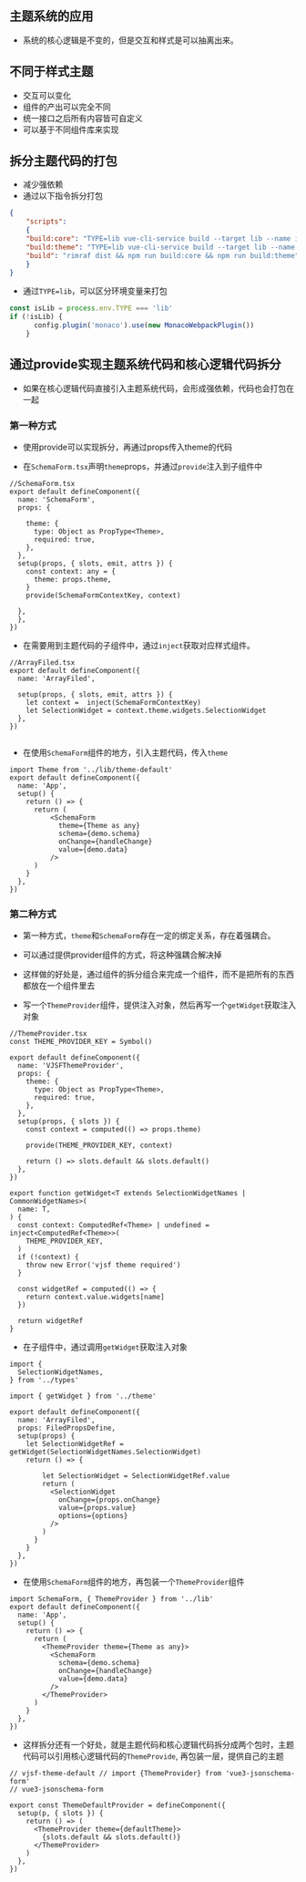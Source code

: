 ## 主题系统的应用

* 系统的核心逻辑是不变的，但是交互和样式是可以抽离出来。

## 不同于样式主题

* 交互可以变化
* 组件的产出可以完全不同
* 统一接口之后所有内容皆可自定义
* 可以基于不同组件库来实现

## 拆分主题代码的打包

* 减少强依赖
* 通过以下指令拆分打包

```json
{
    "scripts":
    {
    "build:core": "TYPE=lib vue-cli-service build --target lib --name index --no-clean lib/index.ts",
    "build:theme": "TYPE=lib vue-cli-service build --target lib --name theme-default/index --no-clean lib/theme-default/index.tsx",
    "build": "rimraf dist && npm run build:core && npm run build:theme",
    }
}
```

* 通过`TYPE=lib`，可以区分环境变量来打包

```ts
const isLib = process.env.TYPE === 'lib'
if (!isLib) {
      config.plugin('monaco').use(new MonacoWebpackPlugin())
    }
```

## 通过provide实现主题系统代码和核心逻辑代码拆分

* 如果在核心逻辑代码直接引入主题系统代码，会形成强依赖，代码也会打包在一起

### 第一种方式

* 使用provide可以实现拆分，再通过props传入theme的代码

* 在`SchemaForm.tsx`声明`theme`props，并通过`provide`注入到子组件中

```tsx
//SchemaForm.tsx
export default defineComponent({
  name: 'SchemaForm',
  props: {

    theme: {
      type: Object as PropType<Theme>,
      required: true,
    },
  },
  setup(props, { slots, emit, attrs }) {
    const context: any = {
      theme: props.theme,
    }
    provide(SchemaFormContextKey, context)
   
  },
  },
})
```

* 在需要用到主题代码的子组件中，通过`inject`获取对应样式组件。

```tsx
//ArrayFiled.tsx
export default defineComponent({
  name: 'ArrayFiled',
 
  setup(props, { slots, emit, attrs }) {
    let context =  inject(SchemaFormContextKey)
    let SelectionWidget = context.theme.widgets.SelectionWidget
  },
})
   
```

* 在使用`SchemaForm`组件的地方，引入主题代码，传入`theme`

```tsx
import Theme from '../lib/theme-default'
export default defineComponent({
  name: 'App',
  setup() {
    return () => {
      return (
          <SchemaForm
            theme={Theme as any}
            schema={demo.schema}
            onChange={handleChange}
            value={demo.data}
          />
      )
    }
  },
})
```

### 第二种方式

* 第一种方式，`theme`和`SchemaForm`存在一定的绑定关系，存在着强耦合。
* 可以通过提供provider组件的方式，将这种强耦合解决掉
* 这样做的好处是，通过组件的拆分组合来完成一个组件，而不是把所有的东西都放在一个组件里去

* 写一个`ThemeProvider`组件，提供注入对象，然后再写一个`getWidget`获取注入对象

```tsx
//ThemeProvider.tsx
const THEME_PROVIDER_KEY = Symbol()

export default defineComponent({
  name: 'VJSFThemeProvider',
  props: {
    theme: {
      type: Object as PropType<Theme>,
      required: true,
    },
  },
  setup(props, { slots }) {
    const context = computed(() => props.theme)

    provide(THEME_PROVIDER_KEY, context)

    return () => slots.default && slots.default()
  },
})

export function getWidget<T extends SelectionWidgetNames | CommonWidgetNames>(
  name: T,
) {
  const context: ComputedRef<Theme> | undefined = inject<ComputedRef<Theme>>(
    THEME_PROVIDER_KEY,
  )
  if (!context) {
    throw new Error('vjsf theme required')
  }

  const widgetRef = computed(() => {
    return context.value.widgets[name]
  })

  return widgetRef
}

```

* 在子组件中，通过调用`getWidget`获取注入对象

```tsx
import {
  SelectionWidgetNames,
} from '../types'

import { getWidget } from '../theme'

export default defineComponent({
  name: 'ArrayFiled',
  props: FiledPropsDefine,
  setup(props) {
    let SelectionWidgetRef = getWidget(SelectionWidgetNames.SelectionWidget)
    return () => {

        let SelectionWidget = SelectionWidgetRef.value
        return (
          <SelectionWidget
            onChange={props.onChange}
            value={props.value}
            options={options}
          />
        )
      }
    }
  },
})

```

* 在使用`SchemaForm`组件的地方，再包装一个`ThemeProvider`组件
  

```tsx
import SchemaForm, { ThemeProvider } from '../lib'
export default defineComponent({
  name: 'App',
  setup() {
    return () => {
      return (
        <ThemeProvider theme={Theme as any}>
          <SchemaForm
            schema={demo.schema}
            onChange={handleChange}
            value={demo.data}
          />
        </ThemeProvider>
      )
    }
  },
})

```

* 这样拆分还有一个好处，就是主题代码和核心逻辑代码拆分成两个包时，主题代码可以引用核心逻辑代码的`ThemeProvide`, 再包装一层，提供自己的主题

```tsx
// vjsf-theme-default // import {ThemeProvider} from 'vue3-jsonschema-form'
// vue3-jsonschema-form

export const ThemeDefaultProvider = defineComponent({
  setup(p, { slots }) {
    return () => (
      <ThemeProvider theme={defaultTheme}>
        {slots.default && slots.default()}
      </ThemeProvider>
    )
  },
})

```
